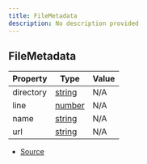```yaml
---
title: FileMetadata
description: No description provided
---
```


## FileMetadata

| Property | Type | Value |
| ----------- | ----------- | ----------- |
| directory | [string](https://developer.mozilla.org/en-US/docs/Web/JavaScript/Reference/Global_Objects/String) | N/A |
| line | [number](https://developer.mozilla.org/en-US/docs/Web/JavaScript/Reference/Global_Objects/Number) | N/A |
| name | [string](https://developer.mozilla.org/en-US/docs/Web/JavaScript/Reference/Global_Objects/String) | N/A |
| url | [string](https://developer.mozilla.org/en-US/docs/Web/JavaScript/Reference/Global_Objects/String) | N/A |


- [Source](https://github.com/neplextech/micro-docgen/blob/38358ca74767eba2bb03bd633518726d6b884070/src/utils/helpers.ts#L21)